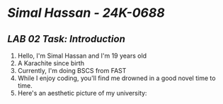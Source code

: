# ***Simal Hassan - 24K-0688***
## *LAB 02 Task: Introduction*
1. Hello, I'm Simal Hassan and I'm 19 years old
2. A Karachite since birth
3. Currently, I'm doing BSCS from FAST
4. While I enjoy coding, you'll find me drowned in a good novel time to time.
5. Here's an aesthetic picture of my university:
